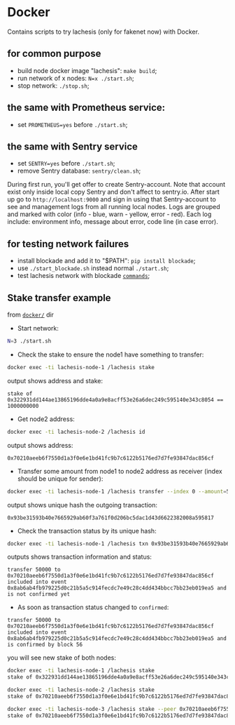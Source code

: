 # Docker

Contains scripts to try lachesis (only for fakenet now) with Docker.

## for common purpose

  - build node docker image "lachesis": `make build`;
  - run network of x nodes: `N=x ./start.sh`;
  - stop network: `./stop.sh`;

## the same with Prometheus service:

  - set `PROMETHEUS=yes` before `./start.sh`;

## the same with Sentry service

  - set `SENTRY=yes` before `./start.sh`;
  - remove Sentry database: `sentry/clean.sh`;

During first run, you'll get offer to create Sentry-account. Note that account exist only inside local copy Sentry and don't affect to sentry.io.
After start up go to `http://localhost:9000` and sign in using that Sentry-account to see and management logs from all running local nodes.
Logs are grouped and marked with color (info - blue, warn - yellow, error - red).
Each log include: environment info, message about error, code line (in case error).

## for testing network failures

  - install blockade and add it to "$PATH": `pip install blockade`;
  - use `./start_blockade.sh` instead normal `./start.sh`;
  - test lachesis network with blockade [`commands`](https://github.com/worstcase/blockade/blob/master/docs/commands.rst);


## Stake transfer example

from [`docker/`](./docker/) dir

* Start network:
```sh
N=3 ./start.sh
```

* Check the stake to ensure the node1 have something to transfer:
```sh
docker exec -ti lachesis-node-1 /lachesis stake
```
 output shows address and stake:
```
stake of 0x322931dd144ae13865196dde4a0a9e8acff53e26a6dec249c595140e343c8054 == 1000000000
```

* Get node2 address:
```sh
docker exec -ti lachesis-node-2 /lachesis id
```
 output shows address:
```
0x70210aeeb6f7550d1a3f0e6e1bd41fc9b7c6122b5176ed7d7fe93847dac856cf
```

* Transfer some amount from node1 to node2 address as receiver (index should be unique for sender):
```sh
docker exec -ti lachesis-node-1 /lachesis transfer --index 0 --amount=50000 --receiver=0x70210aeeb6f7550d1a3f0e6e1bd41fc9b7c6122b5176ed7d7fe93847dac856cf
```
 output shows unique hash the outgoing transaction:
```
0x93be31593b40e7665929ab60f3a761f0d206bc5dac1d43d6622382008a595817
```

* Check the transaction status by its unique hash:
```sh
docker exec -ti lachesis-node-1 /lachesis txn 0x93be31593b40e7665929ab60f3a761f0d206bc5dac1d43d6622382008a595817
```
 outputs shows transaction information and status:
```
transfer 50000 to 0x70210aeeb6f7550d1a3f0e6e1bd41fc9b7c6122b5176ed7d7fe93847dac856cf included into event 0x8ab6ab4fb979225d0c21b5a5c914fecdc7e49c28c4dd434bbcc7bb23eb019ea5 and is not confirmed yet
```

* As soon as transaction status changed to `confirmed`:
```
transfer 50000 to 0x70210aeeb6f7550d1a3f0e6e1bd41fc9b7c6122b5176ed7d7fe93847dac856cf included into event 0x8ab6ab4fb979225d0c21b5a5c914fecdc7e49c28c4dd434bbcc7bb23eb019ea5 and is confirmed by block 56
```
 you will see new stake of both nodes:
 
```sh
docker exec -ti lachesis-node-1 /lachesis stake
stake of 0x322931dd144ae13865196dde4a0a9e8acff53e26a6dec249c595140e343c8054 == 999950000

docker exec -ti lachesis-node-2 /lachesis stake
stake of 0x70210aeeb6f7550d1a3f0e6e1bd41fc9b7c6122b5176ed7d7fe93847dac856cf == 1000500000

docker exec -ti lachesis-node-3 /lachesis stake --peer 0x70210aeeb6f7550d1a3f0e6e1bd41fc9b7c6122b5176ed7d7fe93847dac856cf
stake of 0x70210aeeb6f7550d1a3f0e6e1bd41fc9b7c6122b5176ed7d7fe93847dac856cf == 1000050000
```
